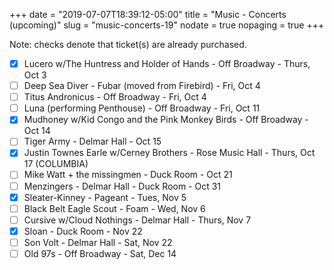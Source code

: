 +++
date = "2019-07-07T18:39:12-05:00"
title = "Music - Concerts (upcoming)"
slug = "music-concerts-19"
nodate = true
nopaging = true
+++

Note: checks denote that ticket(s) are already purchased.

- [X] Lucero w/The Huntress and Holder of Hands - Off Broadway - Thurs, Oct 3
- [ ] Deep Sea Diver - Fubar (moved from Firebird) - Fri, Oct 4
- [ ] Titus Andronicus - Off Broadway - Fri, Oct 4
- [ ] Luna (performing Penthouse) - Off Broadway - Fri, Oct 11 
- [x] Mudhoney w/Kid Congo and the Pink Monkey Birds - Off Broadway - Oct 14
- [ ] Tiger Army - Delmar Hall - Oct 15
- [X] Justin Townes Earle w/Cerney Brothers - Rose Music Hall - Thurs, Oct 17 (COLUMBIA)
- [ ] Mike Watt + the missingmen - Duck Room - Oct 21
- [ ] Menzingers - Delmar Hall - Duck Room - Oct 31
- [x] Sleater-Kinney - Pageant - Tues, Nov 5
- [ ] Black Belt Eagle Scout - Foam - Wed, Nov 6
- [ ] Cursive w/Cloud Nothings - Delmar Hall - Thurs, Nov 7
- [X] Sloan - Duck Room - Nov 22
- [ ] Son Volt - Delmar Hall - Sat, Nov 22
- [ ] Old 97s - Off Broadway - Sat, Dec 14

